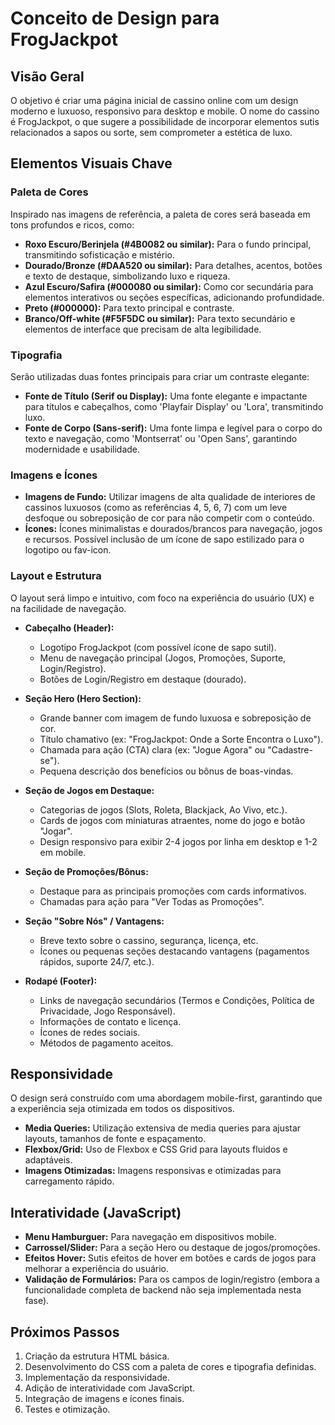 # Conceito de Design para FrogJackpot

## Visão Geral
O objetivo é criar uma página inicial de cassino online com um design moderno e luxuoso, responsivo para desktop e mobile. O nome do cassino é FrogJackpot, o que sugere a possibilidade de incorporar elementos sutis relacionados a sapos ou sorte, sem comprometer a estética de luxo.

## Elementos Visuais Chave

### Paleta de Cores
Inspirado nas imagens de referência, a paleta de cores será baseada em tons profundos e ricos, como:
*   **Roxo Escuro/Berinjela (#4B0082 ou similar):** Para o fundo principal, transmitindo sofisticação e mistério.
*   **Dourado/Bronze (#DAA520 ou similar):** Para detalhes, acentos, botões e texto de destaque, simbolizando luxo e riqueza.
*   **Azul Escuro/Safira (#000080 ou similar):** Como cor secundária para elementos interativos ou seções específicas, adicionando profundidade.
*   **Preto (#000000):** Para texto principal e contraste.
*   **Branco/Off-white (#F5F5DC ou similar):** Para texto secundário e elementos de interface que precisam de alta legibilidade.

### Tipografia
Serão utilizadas duas fontes principais para criar um contraste elegante:
*   **Fonte de Título (Serif ou Display):** Uma fonte elegante e impactante para títulos e cabeçalhos, como 'Playfair Display' ou 'Lora', transmitindo luxo.
*   **Fonte de Corpo (Sans-serif):** Uma fonte limpa e legível para o corpo do texto e navegação, como 'Montserrat' ou 'Open Sans', garantindo modernidade e usabilidade.

### Imagens e Ícones
*   **Imagens de Fundo:** Utilizar imagens de alta qualidade de interiores de cassinos luxuosos (como as referências 4, 5, 6, 7) com um leve desfoque ou sobreposição de cor para não competir com o conteúdo.
*   **Ícones:** Ícones minimalistas e dourados/brancos para navegação, jogos e recursos. Possível inclusão de um ícone de sapo estilizado para o logotipo ou fav-icon.

### Layout e Estrutura
O layout será limpo e intuitivo, com foco na experiência do usuário (UX) e na facilidade de navegação.

*   **Cabeçalho (Header):**
    *   Logotipo FrogJackpot (com possível ícone de sapo sutil).
    *   Menu de navegação principal (Jogos, Promoções, Suporte, Login/Registro).
    *   Botões de Login/Registro em destaque (dourado).

*   **Seção Hero (Hero Section):**
    *   Grande banner com imagem de fundo luxuosa e sobreposição de cor.
    *   Título chamativo (ex: "FrogJackpot: Onde a Sorte Encontra o Luxo").
    *   Chamada para ação (CTA) clara (ex: "Jogue Agora" ou "Cadastre-se").
    *   Pequena descrição dos benefícios ou bônus de boas-vindas.

*   **Seção de Jogos em Destaque:**
    *   Categorias de jogos (Slots, Roleta, Blackjack, Ao Vivo, etc.).
    *   Cards de jogos com miniaturas atraentes, nome do jogo e botão "Jogar".
    *   Design responsivo para exibir 2-4 jogos por linha em desktop e 1-2 em mobile.

*   **Seção de Promoções/Bônus:**
    *   Destaque para as principais promoções com cards informativos.
    *   Chamadas para ação para "Ver Todas as Promoções".

*   **Seção "Sobre Nós" / Vantagens:**
    *   Breve texto sobre o cassino, segurança, licença, etc.
    *   Ícones ou pequenas seções destacando vantagens (pagamentos rápidos, suporte 24/7, etc.).

*   **Rodapé (Footer):**
    *   Links de navegação secundários (Termos e Condições, Política de Privacidade, Jogo Responsável).
    *   Informações de contato e licença.
    *   Ícones de redes sociais.
    *   Métodos de pagamento aceitos.

## Responsividade
O design será construído com uma abordagem mobile-first, garantindo que a experiência seja otimizada em todos os dispositivos.
*   **Media Queries:** Utilização extensiva de media queries para ajustar layouts, tamanhos de fonte e espaçamento.
*   **Flexbox/Grid:** Uso de Flexbox e CSS Grid para layouts fluidos e adaptáveis.
*   **Imagens Otimizadas:** Imagens responsivas e otimizadas para carregamento rápido.

## Interatividade (JavaScript)
*   **Menu Hamburguer:** Para navegação em dispositivos mobile.
*   **Carrossel/Slider:** Para a seção Hero ou destaque de jogos/promoções.
*   **Efeitos Hover:** Sutis efeitos de hover em botões e cards de jogos para melhorar a experiência do usuário.
*   **Validação de Formulários:** Para os campos de login/registro (embora a funcionalidade completa de backend não seja implementada nesta fase).

## Próximos Passos
1.  Criação da estrutura HTML básica.
2.  Desenvolvimento do CSS com a paleta de cores e tipografia definidas.
3.  Implementação da responsividade.
4.  Adição de interatividade com JavaScript.
5.  Integração de imagens e ícones finais.
6.  Testes e otimização.


